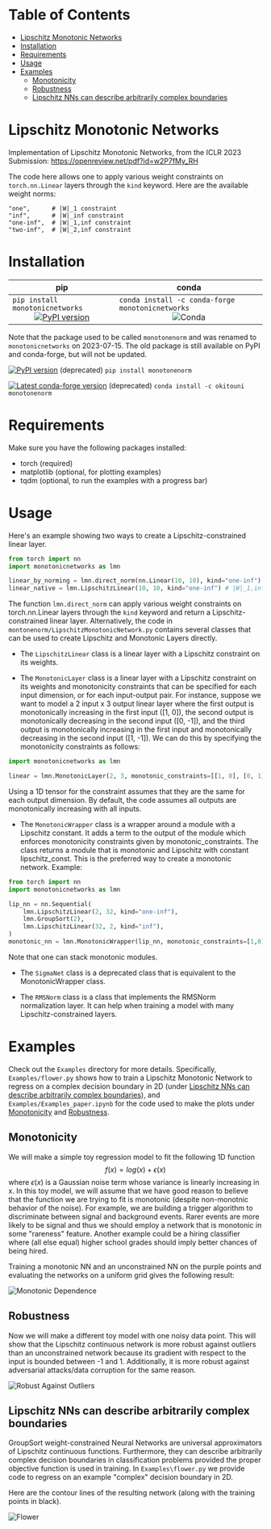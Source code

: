 # Table of Contents
- [Lipschitz Monotonic Networks](#lipschitz-monotonic-networks)
- [Installation](#installation)
- [Requirements](#requirements)
- [Usage](#usage) 
- [Examples](#examples)
    - [Monotonicity](#monotonicity)
    - [Robustness](#robustness)
    - [Lipschitz NNs can describe arbitrarily complex boundaries](#lipschitz-nns-can-describe-arbitrarily-complex-boundaries)
# Lipschitz Monotonic Networks

Implementation of Lipschitz Monotonic Networks, from the ICLR 2023 Submission: https://openreview.net/pdf?id=w2P7fMy_RH

The code here allows one to apply various weight constraints on `torch.nn.Linear` layers through the `kind` keyword. Here are the available weight norms: 
~~~ 
"one",      # |W|_1 constraint
"inf",      # |W|_inf constraint
"one-inf",  # |W|_1,inf constraint
"two-inf",  # |W|_2,inf constraint
~~~


# Installation
<div align="center">

| <center> **pip** | <center> **conda**|
|---|---|
`pip install monotonicnetworks`<br> <center>[![PyPI version](https://badge.fury.io/py/monotonicnetworks.svg)](https://badge.fury.io/py/monotonicnetworks)</center> | `conda install -c conda-forge monotonicnetworks`<br> <center>![Conda](https://img.shields.io/conda/dn/conda-forge/monotonicnetworks)
</center> 

</div>

Note that the package used to be called `monotonenorm` and was renamed to `monotonicnetworks` on 2023-07-15. The old package is still available on PyPI and conda-forge, but will not be updated.

 [![PyPI version](https://badge.fury.io/py/monotonenorm.svg)](https://badge.fury.io/py/monotonenorm) (deprecated) `pip install monotonenorm`

[![Latest conda-forge version](https://img.shields.io/conda/v/okitouni/monotonenorm)](https://anaconda.org/okitouni/monotonenorm) (deprecated) `conda install -c okitouni monotonenorm` 

# Requirements
Make sure you have the following packages installed:
- torch (required)
- matplotlib (optional, for plotting examples)
- tqdm (optional, to run the examples with a progress bar)

# Usage
Here's an example showing two ways to create a Lipschitz-constrained linear layer.
```python
from torch import nn
import monotonicnetworks as lmn

linear_by_norming = lmn.direct_norm(nn.Linear(10, 10), kind="one-inf") # |W|_1,inf constraint
linear_native = lmn.LipschitzLinear(10, 10, kind="one-inf") # |W|_1,inf constraint
```

 The function `lmn.direct_norm` can apply various weight constraints on torch.nn.Linear layers through the `kind` keyword and return a Lipschitz-constrained linear layer. Alternatively, the code in `montonenorm/LipschitzMonotonicNetwork.py` contains several classes that can be used to create Lipschitz and Monotonic Layers directly.

- The `LipschitzLinear` class is a linear layer with a Lipschitz constraint on its weights.

- The `MonotonicLayer` class is a linear layer with a Lipschitz constraint on its weights and monotonicity constraints that can be specified for each input dimension, or for each input-output pair. For instance, suppose we want to model a 2 input x 3 output linear layer where the first output is monotonically increasing in the first input ([1, 0]), the second output is monotonically decreasing in the second input ([0, -1]), and the third output is monotonically increasing in the first input and monotonically decreasing in the second input ([1, -1]). We can do this by specifying the monotonicity constraints as follows:
```python
import monotonicnetworks as lmn

linear = lmn.MonotonicLayer(2, 3, monotonic_constraints=[[1, 0], [0, 1], [1, -1]])
```
Using a 1D tensor for the constraint assumes that they are the same for each output dimension. By default, the code assumes all outputs are monotonically increasing with all inputs.


- The `MonotonicWrapper` class is a wrapper around a module with a Lipschitz constant. It adds a term to the output of the module which enforces monotonicity constraints given by monotonic_constraints. The class returns a module that is monotonic and Lipschitz with constant lipschitz_const. This is the preferred way to create a monotonic network. Example:
```python
from torch import nn
import monotonicnetworks as lmn

lip_nn = nn.Sequential(
    lmn.LipschitzLinear(2, 32, kind="one-inf"),
    lmn.GroupSort(2),
    lmn.LipschitzLinear(32, 2, kind="inf"),
)
monotonic_nn = lmn.MonotonicWrapper(lip_nn, monotonic_constraints=[1,0]) # first input increasing, no monotonicity constraints on second input
```
Note that one can stack monotonic modules.


- The `SigmaNet` class is a deprecated class that is equivalent to the MonotonicWrapper class.

- The `RMSNorm` class is a class that implements the RMSNorm normalization layer. It can help when training 
a model with many Lipschitz-constrained layers.


# Examples
Check out the `Examples` directory for more details. Specifically, `Examples/flower.py` shows how to train a Lipschitz Monotonic Network to regress on a complex decision boundary in 2D (under [Lipschitz NNs can describe arbitrarily complex boundaries](#lipschitz-nns-can-describe-arbitrarily-complex-boundaries)), and `Examples/Examples_paper.ipynb` for the code used to make the plots under [Monotonicity](#monotonicity) and [Robustness](#robustness).

## Monotonicity
We will make a simple toy regression model to fit the following 1D function 
$$f(x) = log(x) + \epsilon(x)$$
where $\epsilon(x)$ is a Gaussian noise term whose variance is linearly increasing in x. 
In this toy model, we will assume that we have good reason to believe that the function we are trying to fit is monotonic (despite non-monotnic behavior of the noise). For example, we are building a trigger algorithm to discriminate between signal and background events. Rarer events are more likely to be signal and thus we should employ a network that is monotonic in some "rareness" feature. Another example could be a hiring classifier where (all else equal) higher school grades should imply better chances of being hired. 

Training a monotonic NN and an unconstrained NN on the purple points and evaluating the networks on a uniform grid gives the following result:

![Monotonic Dependence](Examples/figures/monotonic_dependence_unobserved_UpFalse_InterpFalse.png)

## Robustness
Now we will make a different toy model with one noisy data point. This will show that the Lipschitz continuous network is more robust against outliers than an unconstrained network because its gradient with respect to the input is bounded between -1 and 1. Additionally, it is more robust against adversarial attacks/data corruption for the same reason.

![Robust Against Outliers](Examples/figures/robust_against_noisy_outlier.png)

## Lipschitz NNs can describe arbitrarily complex boundaries
GroupSort weight-constrained Neural Networks are universal approximators of Lipschitz continuous functions. Furthermore, they can describe arbitrarily complex decision boundaries in classification problems provided the proper objective function is used in training. In `Examples\flower.py` we provide code to regress on an example "complex" decision boundary in 2D. 

Here are the contour lines of the resulting network (along with the training points in black).

![Flower](Examples/figures/flower.png)
